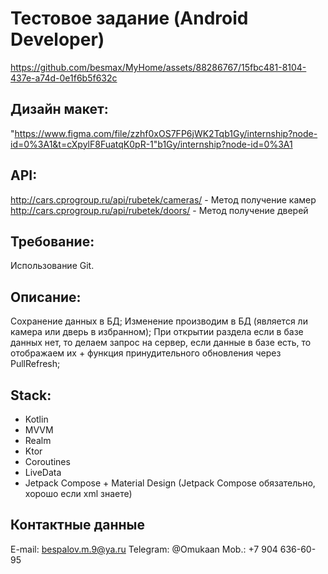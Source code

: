 # Тестовое задание (Android Developer)
https://github.com/besmax/MyHome/assets/88286767/15fbc481-8104-437e-a74d-0e1f6b5f632c

## Дизайн макет: 
"https://www.figma.com/file/zzhf0xOS7FP6jWK2Tqb1Gy/internship?node-id=0%3A1&t=cXpylF8FuatqK0pR-1"b1Gy/internship?node-id=0%3A1

## API:
http://cars.cprogroup.ru/api/rubetek/cameras/ - Метод получение камер
http://cars.cprogroup.ru/api/rubetek/doors/ - Метод получение дверей

## Требование: 
Использование Git.

## Описание: 
Сохранение данных в БД;
Изменение производим в БД (является ли камера или дверь в избранном);
При открытии раздела если в базе данных нет, то делаем запрос на сервер, если данные в базе есть, то отображаем их + функция принудительного обновления через PullRefresh; 

## Stack: 
- Kotlin
- MVVM
- Realm
- Ktor
- Coroutines
- LiveData
- Jetpack Compose + Material Design (Jetpack Сompose обязательно, хорошо если xml знаете)

## Контактные данные
E-mail: bespalov.m.9@ya.ru
Telegram: @Omukaan
Mob.: +7 904 636-60-95
